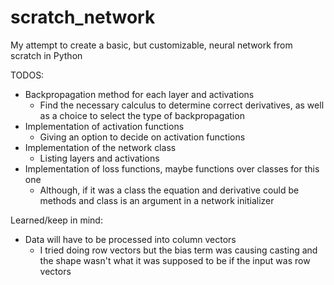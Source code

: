 # scratch_network
My attempt to create a basic, but customizable, neural network from scratch in Python

TODOS:
- Backpropagation method for each layer and activations
  - Find the necessary calculus to determine correct derivatives, as well as a choice to select the type of backpropagation
- Implementation of activation functions
  - Giving an option to decide on activation functions
- Implementation of the network class
  - Listing layers and activations
- Implementation of loss functions, maybe functions over classes for this one
  - Although, if it was a class the equation and derivative could be methods and class is an argument in a network initializer

Learned/keep in mind:
- Data will have to be processed into column vectors
  - I tried doing row vectors but the bias term was causing casting and the shape wasn't what it was supposed to be if the input was row vectors
